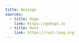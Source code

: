 ```yaml
---
title: Devsign
sources:
  - title: Hugo
    link: https://gohugo.io
  - title: Rust
    link: https://rust-lang.org
---
```

